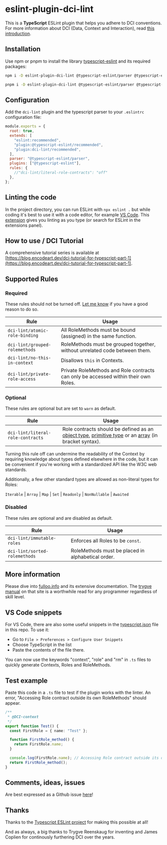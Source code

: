 # eslint-plugin-dci-lint

This is a **TypeScript** ESLint plugin that helps you adhere to DCI conventions. For more information about DCI (Data, Context and Interaction), read [this introduction](https://blog.encodeart.dev/dci-tutorial-for-typescript-part-1).

## Installation

Use npm or pnpm to install the library [typescript-eslint](https://typescript-eslint.io/) and its required packages:

```sh
npm i -D eslint-plugin-dci-lint @typescript-eslint/parser @typescript-eslint/eslint-plugin eslint typescript
```

```sh
pnpm i -D eslint-plugin-dci-lint @typescript-eslint/parser @typescript-eslint/eslint-plugin eslint typescript
```

## Configuration

Add the `dci-lint` plugin and the typescript parser to your `.eslintrc` configuration file:

```js
module.exports = {
  root: true,
  extends: [
    "eslint:recommended",
    "plugin:@typescript-eslint/recommended",
    "plugin:dci-lint/recommended",
  ],
  parser: "@typescript-eslint/parser",
  plugins: ["@typescript-eslint"],
  rules: {
    //"dci-lint/literal-role-contracts": "off"
  },
};
```

## Linting the code

In the project directory, you can run ESLint with `npx eslint .` but while coding it's best to use it with a code editor, for example [VS Code](https://code.visualstudio.com/). This [extension](https://marketplace.visualstudio.com/items?itemName=dbaeumer.vscode-eslint) gives you linting as you type (or search for ESLint in the extensions panel).

## How to use / DCI Tutorial

A comprehensive tutorial series is available at [https://blog.encodeart.dev/dci-tutorial-for-typescript-part-1](https://blog.encodeart.dev/dci-tutorial-for-typescript-part-1).

## Supported Rules

### Required

These rules should not be turned off. [Let me know](https://github.com/ciscoheat/eslint-plugin-dci-lint/issues) if you have a good reason to do so.

| Rule                           | Usage                                                                               |
| ------------------------------ | ----------------------------------------------------------------------------------- |
| `dci-lint/atomic-role-binding` | All RoleMethods must be bound (assigned) in the same function.                      |
| `dci-lint/grouped-rolemethods` | RoleMethods must be grouped together, without unrelated code between them.          |
| `dci-lint/no-this-in-context`  | Disallows `this` in Contexts.                                                       |
| `dci-lint/private-role-access` | Private RoleMethods and Role contracts can only be accessed within their own Roles. |

### Optional

These rules are optional but are set to `warn` as default.

| Rule                              | Usage                                                                                                                                                                                                                                                                                                                                                          |
| --------------------------------- | -------------------------------------------------------------------------------------------------------------------------------------------------------------------------------------------------------------------------------------------------------------------------------------------------------------------------------------------------------------- |
| `dci-lint/literal-role-contracts` | Role contracts should be defined as an [object type](https://www.typescriptlang.org/docs/handbook/2/objects.html), [primitive type](https://www.typescriptlang.org/docs/handbook/2/everyday-types.html#the-primitives-string-number-and-boolean) or an [array](https://www.typescriptlang.org/docs/handbook/2/everyday-types.html#arrays) (in bracket syntax). |

Turning this rule off can undermine the readability of the Context by requiring knowledge about types defined elsewhere in the code, but it can be convenient if you're working with a standardized API like the W3C web standards.

Additionally, a few other standard types are allowed as non-literal types for Roles:

`Iterable` | `Array` | `Map` | `Set` | `Readonly` | `NonNullable` | `Awaited`

### Disabled

These rules are optional and are disabled as default.

| Rule                          | Usage                                             |
| ----------------------------- | ------------------------------------------------- |
| `dci-lint/immutable-roles`    | Enforces all Roles to be `const`.                 |
| `dci-lint/sorted-rolemethods` | RoleMethods must be placed in alphabetical order. |

## More information

Please dive into [fulloo.info](https://fulloo.info/) and its extensive documentation. The [trygve manual](https://fulloo.info/Documents/trygve/trygve1.html) on that site is a worthwhile read for any programmer regardless of skill level.

## VS Code snippets

For VS Code, there are also some useful snippets in the [typescript.json](https://github.com/ciscoheat/eslint-plugin-dci-lint/blob/main/typescript.json) file in this repo. To use it:

- Go to `File > Preferences > Configure User Snippets`
- Choose TypeScript in the list
- Paste the contents of the file there.

You can now use the keywords "context", "role" and "rm" in `.ts` files to quickly generate Contexts, Roles and RoleMethods.

## Test example

Paste this code in a `.ts` file to test if the plugin works with the linter. An error, "Accessing Role contract outside its own RoleMethods" should appear.

```ts
/**
 * @DCI-context
 */
export function Test() {
  const FirstRole = { name: "Test" };

  function FirstRole_method() {
    return FirstRole.name;
  }

  console.log(FirstRole.name); // Accessing Role contract outside its own RoleMethods.
  return FirstRole_method();
}
```

## Comments, ideas, issues

Are best expressed as a Github issue [here](https://github.com/ciscoheat/eslint-plugin-dci-lint/issues)!

## Thanks

Thanks to the [Typescript ESLint project](https://typescript-eslint.io/) for making this possible at all!

And as always, a big thanks to Trygve Reenskaug for inventing and James Coplien for continously furthering DCI over the years.
